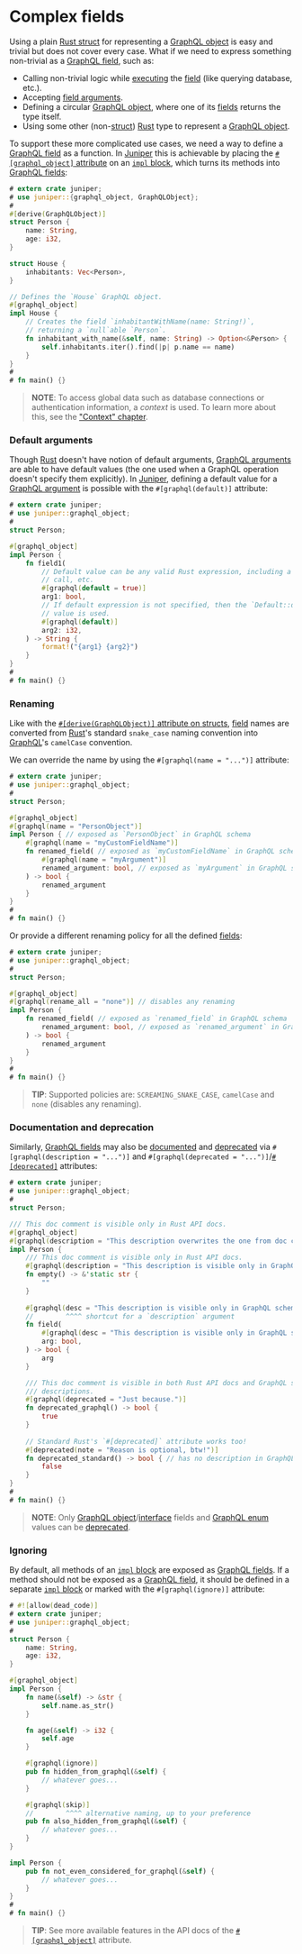 Complex fields
==============

Using a plain [Rust struct][struct] for representing a [GraphQL object][0] is easy and trivial but does not cover every case. What if we need to express something non-trivial as a [GraphQL field][4], such as:
- Calling non-trivial logic while [executing][1] the [field][4] (like querying database, etc.).
- Accepting [field arguments][5].
- Defining a circular [GraphQL object][0], where one of its [fields][4] returns the type itself.
- Using some other (non-[struct]) [Rust] type to represent a [GraphQL object][0].

To support these more complicated use cases, we need a way to define a [GraphQL field][4] as a function. In [Juniper] this is achievable by placing the [`#[graphql_object]` attribute][3] on an [`impl` block][6], which turns its methods into [GraphQL fields][4]:
```rust
# extern crate juniper;
# use juniper::{graphql_object, GraphQLObject};
#
#[derive(GraphQLObject)]
struct Person {
    name: String,
    age: i32,
}

struct House {
    inhabitants: Vec<Person>,
}

// Defines the `House` GraphQL object.
#[graphql_object]
impl House {
    // Creates the field `inhabitantWithName(name: String!)`, 
    // returning a `null`able `Person`.
    fn inhabitant_with_name(&self, name: String) -> Option<&Person> {
        self.inhabitants.iter().find(|p| p.name == name)
    }
}
#
# fn main() {}
```
> **NOTE**: To access global data such as database connections or authentication information, a _context_ is used. To learn more about this, see the ["Context" chapter](context.md).


### Default arguments

Though [Rust] doesn't have notion of default arguments, [GraphQL arguments][4] are able to have default values (the one used when a GraphQL operation doesn't specify them explicitly). In [Juniper], defining a default value for a [GraphQL argument][4] is possible with the `#[graphql(default)]` attribute:
```rust
# extern crate juniper;
# use juniper::graphql_object;
#
struct Person;

#[graphql_object]
impl Person {
    fn field1(
        // Default value can be any valid Rust expression, including a function
        // call, etc.
        #[graphql(default = true)]
        arg1: bool,
        // If default expression is not specified, then the `Default::default()` 
        // value is used.
        #[graphql(default)]
        arg2: i32,
    ) -> String {
        format!("{arg1} {arg2}")
    }
}
#
# fn main() {}
```


### Renaming

Like with the [`#[derive(GraphQLObject)]` attribute on structs](index.md#renaming), [field][4] names are converted from [Rust]'s standard `snake_case` naming convention into [GraphQL]'s `camelCase` convention.

We can override the name by using the `#[graphql(name = "...")]` attribute:
```rust
# extern crate juniper;
# use juniper::graphql_object;
#
struct Person;

#[graphql_object]
#[graphql(name = "PersonObject")]
impl Person { // exposed as `PersonObject` in GraphQL schema
    #[graphql(name = "myCustomFieldName")]
    fn renamed_field( // exposed as `myCustomFieldName` in GraphQL schema
        #[graphql(name = "myArgument")]
        renamed_argument: bool, // exposed as `myArgument` in GraphQL schema
    ) -> bool {
        renamed_argument
    }
}
#
# fn main() {}
```

Or provide a different renaming policy for all the defined [fields][4]:
```rust
# extern crate juniper;
# use juniper::graphql_object;
#
struct Person;

#[graphql_object]
#[graphql(rename_all = "none")] // disables any renaming
impl Person {
    fn renamed_field( // exposed as `renamed_field` in GraphQL schema
        renamed_argument: bool, // exposed as `renamed_argument` in GraphQL schema
    ) -> bool {
        renamed_argument
    }
}
#
# fn main() {}
```
> **TIP**: Supported policies are: `SCREAMING_SNAKE_CASE`, `camelCase` and `none` (disables any renaming).


### Documentation and deprecation

Similarly, [GraphQL fields][4] may also be [documented][7] and [deprecated][9] via `#[graphql(description = "...")]` and `#[graphql(deprecated = "...")]`/[`#[deprecated]`][13] attributes:
```rust
# extern crate juniper;
# use juniper::graphql_object;
#
struct Person;

/// This doc comment is visible only in Rust API docs.
#[graphql_object]
#[graphql(description = "This description overwrites the one from doc comment.")]
impl Person {
    /// This doc comment is visible only in Rust API docs.
    #[graphql(description = "This description is visible only in GraphQL schema.")]
    fn empty() -> &'static str {
        ""
    }
    
    #[graphql(desc = "This description is visible only in GraphQL schema.")]
    //        ^^^^ shortcut for a `description` argument
    fn field(
        #[graphql(desc = "This description is visible only in GraphQL schema.")]
        arg: bool,
    ) -> bool {
        arg
    }

    /// This doc comment is visible in both Rust API docs and GraphQL schema 
    /// descriptions.
    #[graphql(deprecated = "Just because.")]
    fn deprecated_graphql() -> bool {
        true
    }
    
    // Standard Rust's `#[deprecated]` attribute works too!
    #[deprecated(note = "Reason is optional, btw!")]
    fn deprecated_standard() -> bool { // has no description in GraphQL schema
        false
    }
}
#
# fn main() {}
```
> **NOTE**: Only [GraphQL object][0]/[interface][11] fields and [GraphQL enum][10] values can be [deprecated][9].


### Ignoring

By default, all methods of an [`impl` block][6] are exposed as [GraphQL fields][4]. If a method should not be exposed as a [GraphQL field][4], it should be defined in a separate [`impl` block][6] or marked with the `#[graphql(ignore)]` attribute:
```rust
# #![allow(dead_code)]
# extern crate juniper;
# use juniper::graphql_object;
#
struct Person {
    name: String,
    age: i32,
}

#[graphql_object]
impl Person {
    fn name(&self) -> &str {
        self.name.as_str()
    }

    fn age(&self) -> i32 {
        self.age
    }

    #[graphql(ignore)]
    pub fn hidden_from_graphql(&self) {
        // whatever goes...
    }

    #[graphql(skip)]
    //        ^^^^ alternative naming, up to your preference
    pub fn also_hidden_from_graphql(&self) {
        // whatever goes...
    }
}

impl Person {
    pub fn not_even_considered_for_graphql(&self) {
        // whatever goes...
    }
}
#
# fn main() {}
```

> **TIP**: See more available features in the API docs of the [`#[graphql_object]`][3] attribute.




[GraphQL]: https://graphql.org
[Juniper]: https://docs.rs/juniper
[Rust]: https://www.rust-lang.org
[struct]: https://doc.rust-lang.org/reference/items/structs.html

[0]: https://spec.graphql.org/October2021#sec-Objects
[1]: https://spec.graphql.org/October2021#sec-Execution
[2]: https://docs.rs/juniper/latest/juniper/derive.GraphQLObject.html
[3]: https://docs.rs/juniper/latest/juniper/attr.graphql_object.html
[4]: https://spec.graphql.org/October2021#sec-Language.Fields
[5]: https://spec.graphql.org/October2021#sec-Language.Arguments
[6]: https://doc.rust-lang.org/reference/items/implementations.html#inherent-implementations
[7]: https://spec.graphql.org/October2021#sec-Descriptions
[9]: https://spec.graphql.org/October2021#sec--deprecated
[10]: https://spec.graphql.org/October2021#sec-Enums
[11]: https://spec.graphql.org/October2021#sec-Interfaces
[13]: https://doc.rust-lang.org/reference/attributes/diagnostics.html#the-deprecated-attribute
